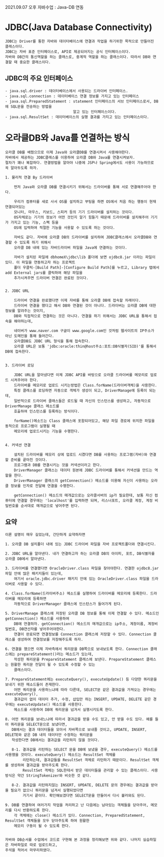 2021.09.07 오후 자바수업 : Java-DB 연동

# JDBC(Java Database Connectivity)

    JDBC는 Driver를 통한 자바와 데이터베이스에 연결과 작업을 하기위한 목적으로 만들어진 클래스이다.
    JDBC는 자바 표준 인터페이스로, API로 제공되어지는 공식 인터페이스이다.
    자바와 DB간의 통신역할을 하는 클래스로, 중계적 역할을 하는 클래스이다. 따라서 DB와 연결할 때 중요한 클래스이다.

## JDBC의 주요 인터페이스
    
    - java.sql.driver : 데이터베이스에서 사용되는 드라이버 인터페이스.
    - java.sql.connection : 데이터베이스 연결 정보를 가지고 있는 인터페이스
    - java.sql.PreparedStatement : statement 인터페이스의 서브 인터페이스로서, DB에 SQL문을 전송하는 방법을
                                   알고 있는 인터페이스이다.
    - java.sql.ResultSet : 데이터베이스의 실행 결과를 가지고 있는 인터페이스이다.



# 오라클DB와 Java를 연결하는 방식

    오라클 DB를 배웠으므로 이제 Java와 오라클DB를 연결시켜서 사용해야한다.
    자바에서 제공하는 JDBC클래스를 이용하여 오라클 DB와 Java를 연결시켜보자. 
    절차가 꽤나 복잡하다. 연결방법을 알아야 나중에 JSP나 Spring에서도 사용이 가능하므로 꼭 알아두도록 하자.

    1. 물리적 연결 By 드라이버

        먼저 Java와 오라클 DB를 연결시키기 위해서는 드라이버를 통해 서로 연결해주어야 한다.

        우리가 컴퓨터를 새로 사서 OS를 설치하고 부팅을 하면 OS에서 처음 하는 행동이 현재 연결되어있는
        모니터, 마우스, 키보드, 스피커 등의 기기 드라이버를 설치하는 것이다.
        OS자체로는 기기의 정보가 어떤 것인지 알기 힘들기 때문에 드라이버를 설치해주어 기기가 가지고 있는 기능, 스펙 등을
        OS에 입력하여 적절한 기능을 사용할 수 있도록 하는 것이다.

        자바도 같다. 자바에 오라클 DB의 드라이버를 설치하여 JDBC클래스에서 오라클DB와 연결할 수 있도록 하기 위해서
        오라클 DB 내에 있는 자바드라이버 파일을 Java에 연결하는 것이다.

        자바가 설치된 파일에 dbhomeX\jdbc\lib 폴더에 보면 ojdbc8.jar 이라는 파일이 있다. 이 파일을 연동하고자 하는 프로젝트 
        폴더 우클릭-[Build Path]-[Configure Build Path]를 누르고, Library 탭에서 add External jars를 클릭하여 해당 파일을
        추가시켜주면 드라이버 연결은 완료된 것이다.


    2. JDBC URL
    
        드라이버 연결을 완료했다면 이제 자바를 통해 오라클 DB에 접속할 차례이다.
        드라이버 연결을 했다고 해서 DB와 연결된 것이 아니다. 드라이버는 오라클 DB에 대한 정보를 알려주는 것이지,
        DB와 직접적으로 연결하는 것은 아니다. 연결을 하기 위해서는 JDBC URL을 통해서 접속을 해야하는데,

        네이버가 www.naver.com 구글이 www.google.com인 것처럼 웹사이트의 IP주소가 아닌 도메인을 통해 들어간다.
        오라클DB도 JDBC URL 형식을 통해 접속한다.
        오라클 URL은 보통 'jdbc:oracle:thin@host주소:포트:DB식별자(SID)'를 통해서 DB에 접속한다.

    
    3. 드라이버 로딩
        
        JDBC URL을 알아냈다면 이제 JDBC API를 바탕으로 오라클 드라이버를 메모리로 업로드 시켜주어야 한다.
        드라이버를 메모리로 업로드 시키는방법은 Class.forName(드라이버객체)을 사용한다.
        특정 클래스를 로딩하면 자동으로 객체가 생성이 되고, DriverManage에 등록이 되는데,
        일반적으로 드라이버 클래스들은 로드될 때 자신의 인스턴스를 생성하고, 자동적으로 DriverManage 클래스 메소드를
        호출하여 인스턴스를 등록하는 방식이다.

        forName()메소드는 Class 클래스에 포함되어있고, 해당 파일 경로에 위치한 파일을 동적으로 프로그램이 실행될 때
        메모리에 업로드시키는 기능을 수행한다.


    4. 커넥션 연결
        
        설치된 드라이버를 메모리 상에 업로드 시켰다면 DB를 사용하는 프로그램(자바)와 연결할 준비를 끝마친 것이다.
        프로그램과 DB를 연결시키는 것을 커넥션이라고 한다.
        DriverManager 클래스는 데이터 원본에 JDBC 드라이버를 통해서 커넥션을 만드는 역할을 한다.
        DriverManager 클래스의 getConnection() 메소드를 이용해 자신이 사용하는 오라클 정보를 인자로 전달해 연결을 수행한다.
        
        getConnection() 메소드의 매개값으로는 오라클서버의 ip가 필요한데, 보통 자신 컴퓨터에 연결할 경우에는 'localhost'를 입력하면 되며, 리스너포트, 오라클 계정, 계정 비밀번호를 순서대로 매개값으로 넣어주면 된다.


## 요약

    이론 설명이 매우 길었는데, 간단하게 요약하자면

    1. 오라클 DB 설치폴더 내에 있는 JDBC 드라이버 파일을 자바 프로젝트폴더와 연결시킨다.

    2. JDBC URL을 알아낸다. 내가 연결하고자 하는 오라클 DB의 아이피, 포트, DB식별자를 오라클 DB에서 알아낸다.

    3. 드라이버를 연결했다면 OracleDriver.class 파일을 찾아야한다. 연결한 ojdbc8.jar 파일 안에 많은 패키지들이 있는데,
        여기서 oracle.jdbc.driver 패키지 안에 있는 OracleDriver.class 파일을 드라이버로 사용할 수 있다.

    4. Class.forName(드라이버주소) 메소드를 실행하여 드라이버를 메모리에 등록한다. 드라이버를 메모리에 등록하면
        자동적으로 DriverManager 클래스에 인스턴스가 들어가게 된다.

    5. DriverManage 클래스에 저장된 오라클 DB 정보를 통해 이제 연결할 수 있다. 메소드인 getConnection() 메소드를 사용하여
        DB에 연결하자. getConnection() 메소드의 매개값으로는 ip주소, 계정이름, 계정비밀번호, DB연산자를 넣어주어야한다.
        연결이 완료되면 연결정보를 Connection 클래스에 저장할 수 있다. Connection 클래스를 생성하여 연결정보를 저장해주도록 하자.

    6. 연결을 했으면 이제 자바측에서 쿼리문을 DB쪽으로 보내보도록 한다. Connection 클래스에는 prepareStatement()라는 메소드가 있는데,
        작성한 쿼리문을 PrepareStatement 클래스에 보낸다. PrepareStatement 클래스는 원활한 쿼리문 전달이 될 수 있도록 수정할 수 있는
        클래스이다.

    7. PrepareStatement에는 executeQuery(), executeUpdate() 등 다양한 쿼리문을 보내기 위한 메소드들이 존재한다.
        어떤 쿼리문을 사용하느냐에 따라 다른데, SELECT문 같은 결과값을 가져오는 경우에는 executeQuery(),
        결과값이 없이 데이터 추가, 수정, 삽입만 하는 INSERT, UPDATE, DELETE 같은 경우에는 executeUpdate() 메소드를 사용한다. 
        메소드를 사용하여 DB에 쿼리문을 넘겨서 실행시키도록 한다.

    8. 어떤 쿼리문을 보내느냐에 따라서 결과값을 받을 수도 있고, 안 받을 수도 있다. 예를 들어 쿼리문을 SELECT문으로 보냈다면, 
       DB에서는 결과 데이터들을 모아서 자바쪽으로 보내줄 것이고, UPDATE, INSERT, DELETE와 같은 DB 내의 데이터만 수정하는 쿼리문을
       작성한다면 DB에서는 결과값을 리턴하지 않을 것이다.

       8-1. 결과값을 리턴하는 SELECT 문을 DB에 보냈을 경우, executeQuery() 메소드를 사용했을 것이다. executeQuery() 메소드는 ResultSet 객체를
            리턴하는데, 결과값들을 ResultSet 객체로 리턴하기 때문이다. ResultSet 객체를 생성하여 결과값을 받아주도록 한다.
            ResultSet 객체는 SQL한테서 받은 데이터들을 관리할 수 있는 클래스이다. 사용방식은 약간 StringTokenizer와 비슷한 것 같다.

       8-2. 결과값을 리턴하지않는 INSERT, UPDATE, DELETE 문의 경우에는 결과값을 받아올 필요가 없으니 쿼리문을 넘겨서 실행되었다면
            거기서 끝이다. 확인해보겠다면 SELECT문을 만들어서 다시 불러와도 된다.
    
    9. DB를 연결하여 여러가지 작업을 처리하고 난 다음에는 남아있는 객체들을 닫아주어, 메모리를 다시 반환하도록 한다.
        각 객체에는 close() 메소드가 있다. Connection, PreparedStatement, ResultSet 객체들을 모두 닫아주도록 하여 원활한
        메모리 구동이 될 수 있도록 한다.


    자바와 DB순서를 수업에서 코드로 구현해 본 과정을 정리해보면 위와 같다. 나머지 실습파일은 자바파일로 따로 업로드하고, 
    주석을 적어서 마무리하였다.
    

        